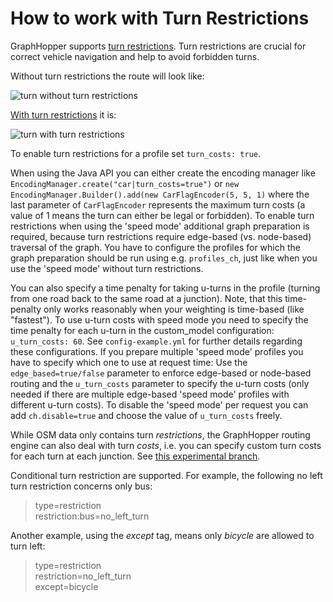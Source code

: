 # How to work with Turn Restrictions

GraphHopper supports [turn restrictions](http://wiki.openstreetmap.org/wiki/Relation:restriction).
Turn restrictions are crucial for correct vehicle navigation and help to avoid forbidden turns.

Without turn restrictions the route will look like:

![turn without turn restrictions](./images/turn-restrictions-wrong.png)

[With turn restrictions](https://graphhopper.com/maps/?point=23.1047%2C-82.44319&point=23.10544%2C-82.44316) it is:

![turn with turn restrictions](./images/turn-restrictions-correct.png)

To enable turn restrictions for a profile set `turn_costs: true`.

When using the Java API you can either create the encoding manager like `EncodingManager.create("car|turn_costs=true")` or
`new EncodingManager.Builder().add(new CarFlagEncoder(5, 5, 1)` where the last parameter of `CarFlagEncoder` represents
the maximum turn costs (a value of 1 means the turn can either be legal or forbidden).
To enable turn restrictions when using the 'speed mode' additional graph preparation is required, because turn restrictions
require edge-based (vs. node-based) traversal of the graph. You have to configure the profiles for which the graph
preparation should be run using e.g. `profiles_ch`, just like when you use the 'speed mode' without turn restrictions.

You can also specify a time penalty for taking u-turns in the profile (turning from one road back to the same road at a junction).
Note, that this time-penalty only works reasonably when your weighting is time-based (like "fastest"). To use u-turn
costs with speed mode you need to specify the time penalty for each u-turn in the custom_model configuration:
`u_turn_costs: 60`. See `config-example.yml` for further details regarding these configurations.
If you prepare multiple 'speed mode' profiles you have to specify which 
one to use at request time: Use the `edge_based=true/false` parameter to enforce edge-based or node-based routing and 
the `u_turn_costs` parameter to specify the u-turn costs (only needed if there are multiple edge-based 'speed mode'
profiles with different u-turn costs). To disable the 'speed mode' per request you can add `ch.disable=true` and choose
the value of `u_turn_costs` freely.

While OSM data only contains turn *restrictions*, the GraphHopper routing engine can also deal with turn *costs*, i.e.
you can specify custom turn costs for each turn at each junction. See [this experimental branch](https://github.com/graphhopper/graphhopper/tree/turn_costs_calc).

Conditional turn restriction are supported. For example, the following no left turn restriction concerns only bus:

> type=restriction  
> restriction:bus=no_left_turn

Another example, using the *except* tag, means only *bicycle* are allowed to turn left:

> type=restriction  
> restriction=no_left_turn  
> except=bicycle

